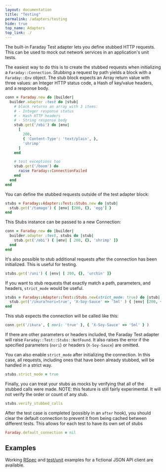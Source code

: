 ```yaml
---
layout: documentation
title: "Testing"
permalink: /adapters/testing
hide: true
top_name: Adapters
top_link: ./
---
```


The built-in Faraday Test adapter lets you define stubbed HTTP requests. This can
be used to mock out network services in an application's unit tests.

The easiest way to do this is to create the stubbed requests when initializing
a `Faraday::Connection`. Stubbing a request by path yields a block with a
`Faraday::Env` object. The stub block expects an Array return value with three
values: an Integer HTTP status code, a Hash of key/value headers, and a
response body.

```ruby
conn = Faraday.new do |builder|
  builder.adapter :test do |stub|
    # block returns an array with 3 items:
    # - Integer response status
    # - Hash HTTP headers
    # - String response body
    stub.get('/ebi') do |env|
      [
        200,
        { 'Content-Type': 'text/plain', },
        'shrimp'
      ]
    end

    # test exceptions too
    stub.get('/boom') do
      raise Faraday::ConnectionFailed
    end
  end
end
```

You can define the stubbed requests outside of the test adapter block:

```ruby
stubs = Faraday::Adapter::Test::Stubs.new do |stub|
  stub.get('/tamago') { |env| [200, {}, 'egg'] }
end
```

This Stubs instance can be passed to a new Connection:

```ruby
conn = Faraday.new do |builder|
  builder.adapter :test, stubs do |stub|
    stub.get('/ebi') { |env| [ 200, {}, 'shrimp' ]}
  end
end
```

It's also possible to stub additional requests after the connection has been
initialized. This is useful for testing.

```ruby
stubs.get('/uni') { |env| [ 200, {}, 'urchin' ]}
```

If you want to stub requests that exactly match a path, parameters, and headers,
`strict_mode` would be useful.

```ruby
stubs = Faraday::Adapter::Test::Stubs.new(strict_mode: true) do |stub|
  stub.get('/ikura?nori=true', 'X-Soy-Sauce' => '5ml' ) { |env| [200, {}, 'ikura gunkan maki'] }
end
```

This stub expects the connection will be called like this:

```ruby
conn.get('/ikura', { nori: 'true' }, { 'X-Soy-Sauce' => '5ml' } )
```

If there are other parameters or headers included, the Faraday Test adapter
will raise `Faraday::Test::Stubs::NotFound`. It also raises the error
if the specified parameters (`nori`) or headers (`X-Soy-Sauce`) are omitted.

You can also enable `strict_mode` after initializing the connection.
In this case, all requests, including ones that have been already stubbed,
will be handled in a strict way.

```ruby
stubs.strict_mode = true
```

Finally, you can treat your stubs as mocks by verifying that all of the stubbed
calls were made. NOTE: this feature is still fairly experimental. It will not
verify the order or count of any stub.

```ruby
stubs.verify_stubbed_calls
```

After the test case is completed (possibly in an `after` hook), you should clear
the default connection to prevent it from being cached between different tests.
This allows for each test to have its own set of stubs

```ruby
Faraday.default_connection = nil
```

## Examples

Working [RSpec] and [test/unit] examples for a fictional JSON API client are
available.

[RSpec]: https://github.com/lostisland/faraday/blob/master/examples/client_spec.rb
[test/unit]: https://github.com/lostisland/faraday/blob/master/examples/client_test.rb
